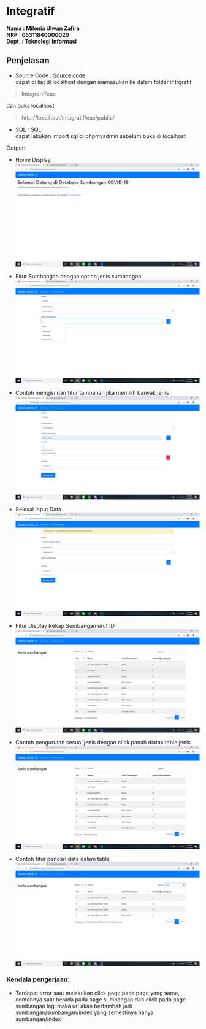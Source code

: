 # Integratif
**Nama  : Milenia Ulwan Zafira**<br/>
**NRP   : 05311840000020**<br/>
**Dept. : Teknologi Informasi**<br/>

## Penjelasan 

* Source Code : [Source code](https://github.com/MilenFifi/Integratif/tree/master/eas)<br/>
dapat di liat di localhost dengan mamasukan ke dalam folder intrgratif
> Integrarif/eas

dan buka localhost
>http://localhost/integratif/eas/public/

* SQL : [SQL](https://github.com/MilenFifi/Integratif/blob/master/easintegratif.sql)<br/>
dapat lakukan import sql di phpmyadmin sebelum buka di localhost

Output:<br/>

* Home Display
![Home](https://raw.githubusercontent.com/MilenFifi/Integratif/master/Screenshot%20(115).png)

* Fitur Sumbangan dengan option jenis sumbangan
![Sumbangan](https://raw.githubusercontent.com/MilenFifi/Integratif/master/Screenshot%20(116).png)

* Contoh mengisi dan fitur tambahan jika memilih banyak jenis 
![Contoh Input data](https://raw.githubusercontent.com/MilenFifi/Integratif/master/Screenshot%20(117).png)

* Selesai Input Data
![Selesai Input data](https://raw.githubusercontent.com/MilenFifi/Integratif/master/Screenshot%20(118).png)

* Fitur Display Rekap Sumbangan urut ID
![List Sumbangan](https://raw.githubusercontent.com/MilenFifi/Integratif/master/Screenshot%20(123).png)

* Contoh pengurutan sesuai jenis dengan click panah diatas table jenis
![List Sumbangan urut sesuai jenis](https://raw.githubusercontent.com/MilenFifi/Integratif/master/Screenshot%20(124).png)

* Contoh fitur pencari data dalam table
![List Sumbangan search](https://raw.githubusercontent.com/MilenFifi/Integratif/master/Screenshot%20(125).png)

### Kendala pengerjaan:
* Terdapat error saat melakukan click page pada page yang sama, contohnya saat berada pada page sumbangan dan click pada page sumbangan lagi maka url akan bertambah jadi sumbangan/sumbangan/index yang semestinya hanya sumbangan/index

